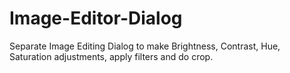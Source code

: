 # Image-Editor-Dialog
Separate Image Editing Dialog to make Brightness, Contrast, Hue, Saturation adjustments, apply filters and do crop.
